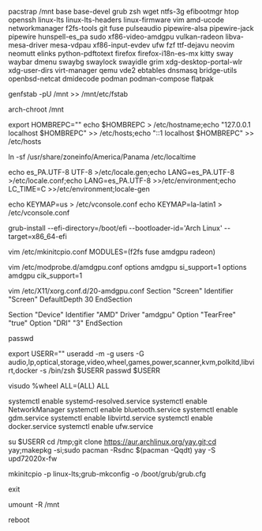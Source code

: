 pacstrap /mnt base base-devel grub zsh wget ntfs-3g efibootmgr htop openssh linux-lts linux-lts-headers linux-firmware vim amd-ucode networkmanager f2fs-tools git fuse pulseaudio pipewire-alsa pipewire-jack pipewire hunspell-es_pa sudo xf86-video-amdgpu vulkan-radeon libva-mesa-driver mesa-vdpau xf86-input-evdev ufw fzf ttf-dejavu neovim neomutt elinks python-pdftotext firefox firefox-i18n-es-mx kitty sway waybar dmenu swaybg swaylock swayidle grim xdg-desktop-portal-wlr xdg-user-dirs virt-manager qemu vde2 ebtables dnsmasq bridge-utils openbsd-netcat dmidecode podman podman-compose flatpak

genfstab -pU /mnt >> /mnt/etc/fstab

arch-chroot /mnt

export HOMBREPC="" echo $HOMBREPC > /etc/hostname;echo "127.0.0.1 localhost $HOMBREPC" >> /etc/hosts;echo "::1 localhost $HOMBREPC" >> /etc/hosts

ln -sf /usr/share/zoneinfo/America/Panama /etc/localtime

echo es_PA.UTF-8 UTF-8 >/etc/locale.gen;echo LANG=es_PA.UTF-8 >/etc/locale.conf;echo LANG=es_PA.UTF-8 >>/etc/environment;echo LC_TIME=C >>/etc/environment;locale-gen

echo KEYMAP=us > /etc/vconsole.conf echo KEYMAP=la-latin1 > /etc/vconsole.conf

grub-install --efi-directory=/boot/efi --bootloader-id='Arch Linux' --target=x86_64-efi

vim /etc/mkinitcpio.conf MODULES=(f2fs fuse amdgpu radeon)

vim /etc/modprobe.d/amdgpu.conf options amdgpu si_support=1 options amdgpu cik_support=1

vim /etc/X11/xorg.conf.d/20-amdgpu.conf Section "Screen" Identifier "Screen" DefaultDepth 30 EndSection

Section "Device" Identifier "AMD" Driver "amdgpu" Option "TearFree" "true" Option "DRI" "3" EndSection

passwd

export USERR="" useradd -m -g users -G audio,lp,optical,storage,video,wheel,games,power,scanner,kvm,polkitd,libvirt,docker -s /bin/zsh $USERR passwd $USERR

visudo %wheel ALL=(ALL) ALL

systemctl enable systemd-resolved.service systemctl enable NetworkManager systemctl enable bluetooth.service systemctl enable gdm.service systemctl enable libvirtd.service systemctl enable docker.service systemctl enable ufw.service

su $USERR cd /tmp;git clone https://aur.archlinux.org/yay.git;cd yay;makepkg -si;sudo pacman -Rsdnc $(pacman -Qqdt) yay -S upd72020x-fw

mkinitcpio -p linux-lts;grub-mkconfig -o /boot/grub/grub.cfg

exit

umount -R /mnt

reboot
